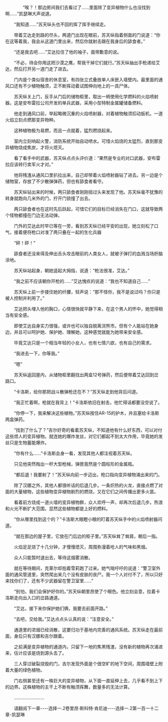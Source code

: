 <div class="read-content j_readContent" id="">
                <p>　　　　“唉？！那边房间我们去看过了……里面除了变异植物什么也没找到啊……”凯瑟琳大声说道。<p>　　“我知道……”苏天纵头也不回的挥了挥手继续走。<p>　　带着艾达走到路的尽头，两道门出现在眼前，苏天纵指着侧面的门说道：“你在这等着我，我会从这道门里出来，然后你就射击跟在我身后的舔食者。”<p>　　“还是我去吧……”艾达拉住了他的袖子，面带歉意的说。<p>　　“不必，待会你用这把沙漠之鹰，帮我干掉它们就行。”苏天纵抽出手枪递给艾达，然后打开另一道门走了进去。<p>　　门内是个类似宿舍的休息室，有四张立式叠放单人床嵌入墙壁内。最里面的通风口还有不少植物触须，正不断挥动着试图伸向地上的一具尸体。<p>　　苏天纵关上门，反手从门后的储物柜里，取出一柄使用化学燃料的火焰喷射器。这是安布雷拉公司开发的单兵武器，采用小型特制金属罐储备燃料。<p>　　他走到通风口前，举起略微沉重的火焰喷射器，对着植物触须扣动扳机，一道火焰立刻点燃那变异物种。<p>　　这种植物极为易燃，而且一点就着，猛烈燃烧起来。<p>　　室内立刻响起火警，消防系统开始自动喷水。可惜火焰烧的太猛烈，直到那变异植物烧成焦炭，才将火熄灭。<p>　　看了看手中的武器，苏天纵点点头评价道：“果然是专业的对口武器，安布雷拉应该转行卖军火才对。”<p>　　他将残渣从通风口里扒拉出来，自己却带着火焰喷射器钻了进去。另一边是个储物室，存放了不少散弹弹药，但也有舔食者看守。<p>　　苏天纵钻出来的时候，两只舔食者刚刚扭过头来发现了他。苏天纵毫不犹豫的转身就跑向几米外的门，拧开门锁撞了出去。<p>　　两只舔食者也在这时先后跃起，可惜它们的目标已经消失在门口，这就导致两个怪物都撞在门边无法动弹。<p>　　门外的艾达此时早已等在一旁，看到苏天纵已经平安的出现，她立刻松了口气，接着便将枪口对准了两只叠在一起的生化兵器<p>　　“砰！砰！”<p>　　舔食者还没来得及伸出舌头攻击眼前的人类女人，就被子弹打的血溅当场肝脑涂地。<p>　　苏天纵站起身，朝她竖起大拇指，说道：“枪法很准，艾达。”<p>　　“我之前不应该朝你开枪的……”艾达愧疚的说道：“我也不知道自己……”<p>　　苏天纵上前一步搂住她的纤腰，轻声说：“那不怪你，我不是说过吗？你只是被人控制并利用了。”<p>　　艾达把头埋入他的胸口，心情很快就平静下来，在这个男人的怀中，她觉得相当有安全感。<p>　　即使艾达自身实力很强，或许也可以独自脱离浣熊市。但有个人能站在她身边，并且可以呵护她、保护她、理解她，这种感觉就能为她带来安全感。<p>　　毕竟艾达只是一个相当年轻的小女人，也有七情六欲，也有自己的需求。<p>　　“我进去一下，你等我。”<p>　　“嗯”<p>　　苏天纵返回屋内，从储物柜里翻找出两盒12号弹药，然后便带着艾达回到岔路口。<p>　　“卡洛斯，给你那把战斗散弹枪还在不？”苏天纵走到他背后问道。<p>　　“我正忙着啊，枪就在我背上！”卡洛斯依旧在射击，他忙得话都要没空说了。<p>　　“你停一下，我来解决这些植物。”苏天纵按住AR-15的护木，并且塞给卡洛斯两盒弹药。<p>　　“找到了什么了？”吉尔好奇的看着苏天纵，不知道他有什么好东西，可以对付这些烦人的变异植物。就连她的爆炸发丝，对它们都起不到太大作用，毕竟她的发丝只是生物蓄能爆炸。<p>　　“你有什么……”卡洛斯会身一看，发现其他人都注视着苏天纵。<p>　　只见他突然掏出一杆大型枪械，弹匣竟然是个圆柱形的金属瓶。<p>　　“都后退！我要射了！”苏天纵向前一步迈出，枪口指向变异植物涌出来的门。<p>　　除了汉娜之外，其他人都很听话的后退几步。一条炽热的火龙，直接点燃了对面的大量植物，这些植物变异植物剧烈的燃烧，又在它们之间传播出更多火苗。<p>　　看着前方烧成一道火墙的变异植物群，众人欢呼一声，却再次后退几步。热浪和火光不断扩大范围，显然这些植物都是上好的燃料。<p>　　“你从哪里找到这个的？”卡洛斯大眼瞪小眼的盯着苏天纵手中的火焰喷射器问道。<p>　　“就在那边的屋子里，它放在门后边的柜子里。”苏天纵耸了耸肩，朝后一指。<p>　　火焰足足烧了十几分钟，才慢慢熄灭，周围弥漫着呛人的气味和黑烟。<p>　　众人只能暂时退出去，等待这烟雾消散。<p>　　就在等待期间，克莱尔却抱着雪莉跑了过来。她气喘吁吁的说道：“警卫室外面的通风管道里，突然爬出来几个没有皮肤的丧尸。我一个人对付不了，所以只好来找你们了，还有不少武器留在警卫室里……”<p>　　“别怕，我们会保护好你的。”苏天纵朝里昂使了个眼色。他立刻会意，拉着卡洛斯走向出入口的岔路通道。<p>　　“艾达，接下来你保护她们俩，我要去前面开路。”<p>　　“去吧，交给我。”艾达点点头认真的说：“注意安全。”<p>　　通道里的浓烟已经消散，这要归功于基地内完善的通风系统。苏天纵走在最前面，身后只有汉娜和吉尔跟着。<p>　　之前满是变异植物的通道内，只留下一地的焦黑残渣，没有新的植物再次涌进来，估计应该是烧到源头去了。<p>　　三人穿过破裂烧毁的门，吉尔发现外面是个很空旷的地下空间，周围墙壁上附着大量的绿色植物。<p>　　门右侧甚至还有一株巨大的变异植物，从下面一直延伸上去，几乎看不到上下的边界。这株植物的主干上不断有触须挥舞，数量多的无法计算。<p>　　……………………<p>　　请翻阅下一章----选择一.2卷里昂·斯科特·肯尼迪----选择一.2第一百一十二章-凯瑟琳<p> 
            </div>